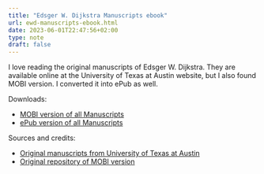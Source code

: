 ```yaml
---
title: "Edsger W. Dijkstra Manuscripts ebook"
url: ewd-manuscripts-ebook.html
date: 2023-06-01T22:47:56+02:00
type: note
draft: false
---
```


I love reading the original manuscripts of Edsger W. Dijkstra. They are
available online at the University of Texas at Austin website, but I also found
MOBI version. I converted it into ePub as well.

Downloads:

- [MOBI version of all Manuscripts](https://mitjafelicijan.fra1.digitaloceanspaces.com/haphazard/ewd-manuscripts.mobi)
- [ePub version of all Manuscripts](https://mitjafelicijan.fra1.digitaloceanspaces.com/haphazard/ewd-manuscripts.epub)

Sources and credits:

- [Original manuscripts from University of Texas at Austin](https://www.cs.utexas.edu/users/EWD/index00xx.html)
- [Original repository of MOBI version](https://github.com/evmn/The-Manuscripts-of-Edsger-W.-Dijkstra)

